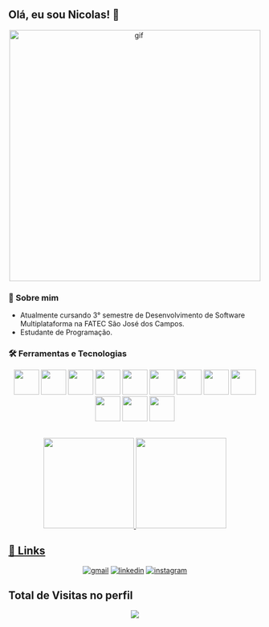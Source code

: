
## Olá, eu sou Nicolas! 👋



<div align="center">
<img height="500" alt="gif" src="https://cdnb.artstation.com/p/assets/images/images/032/828/933/large/pixel-jeff-cyberpunk-2077-3.jpg?1607589442" />
</div>



### 🚀 Sobre mim
- Atualmente cursando 3° semestre de Desenvolvimento de Software Multiplataforma na FATEC São José dos Campos.
- Estudante de Programação.



### 🛠 Ferramentas e Tecnologias
<div align="center">
    <img height="50em" src="https://cdn.jsdelivr.net/gh/devicons/devicon/icons/react/react-original.svg" />
    <img height="50em" src="https://cdn.jsdelivr.net/gh/devicons/devicon/icons/html5/html5-original.svg" />
    <img height="50em" src="https://cdn.jsdelivr.net/gh/devicons/devicon/icons/css3/css3-original.svg" />
    <img height="50em" src="https://cdn.jsdelivr.net/gh/devicons/devicon/icons/javascript/javascript-original.svg" />     
    <img height="50em" src="https://cdn.jsdelivr.net/gh/devicons/devicon/icons/java/java-original.svg" />         
    <img height="50em" src="https://cdn.jsdelivr.net/gh/devicons/devicon/icons/python/python-original.svg" />
    <img height="50em" src="https://cdn.jsdelivr.net/gh/devicons/devicon/icons/typescript/typescript-original.svg" />   
    <img height="50em" src="https://cdn.jsdelivr.net/gh/devicons/devicon/icons/nodejs/nodejs-original.svg" />
    <img height="50em" src="https://cdn.jsdelivr.net/gh/devicons/devicon/icons/mysql/mysql-original-wordmark.svg" />
    <img height="50em" src="https://cdn.jsdelivr.net/gh/devicons/devicon/icons/mongodb/mongodb-original-wordmark.svg" />
    <img height="50em" src="https://cdn.jsdelivr.net/gh/devicons/devicon/icons/git/git-original.svg" />
    <img height="50em" src="https://cdn.jsdelivr.net/gh/devicons/devicon/icons/github/github-original.svg" />
</div>



##
<div align="center">
  <a href="https://github.com/Nicolas734">
  <img height="180em" src="https://github-readme-stats.vercel.app/api?username=Nicolas734&custom_title=Nicolas&nbsp;Lima&hide_border=true&show_icons=true&theme=radical&include_all_commits=true&count_private=true"/>
  <img height="180em" src="https://github-readme-stats.vercel.app/api/top-langs/?username=Nicolas734&custom_title=Nicolas&nbsp;Lima&hide_border=true&layout=compact&langs_count=7&theme=radical"/>
</div>



 ## 🔗 Links
<div align="center">
  
  [![gmail](https://img.shields.io/badge/gmail-D14836?&style=for-the-badge&logo=gmail&logoColor=white)](mailto:nichollaslimma734@gmail.com)
  [![linkedin](https://img.shields.io/badge/linkedin-0A66C2?style=for-the-badge&logo=linkedin&logoColor=white)](https://www.linkedin.com/in/2h1/)
  [![instagram](https://img.shields.io/badge/instagram-%23100000.svg?&style=for-the-badge&logo=instagram&logoColor=white)](https://www.instagram.com/nicolas___lima___/)
  
</div>



## Total de Visitas no perfil <br>
 <p align="center"> 
   <img alingn="center" src="https://profile-counter.glitch.me/Nicolas734/count.svg" />
</p>
